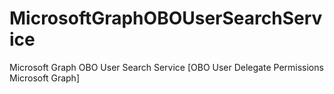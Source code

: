 # MicrosoftGraphOBOUserSearchService
Microsoft Graph OBO User Search Service  [OBO User Delegate Permissions Microsoft Graph]
